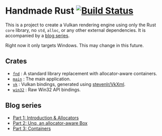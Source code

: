 Handmade Rust [![Build Status](https://travis-ci.org/stevenlr/HandmadeRust.svg?branch=master)](https://travis-ci.org/stevenlr/HandmadeRust)
=====================

This is a project to create a Vulkan rendering engine using only the Rust `core` library, no `std`, `alloc`, or any other external dependencies. It is accompanied by a [blog series](http://stevenlr.com).

Right now it only targets Windows. This may change in this future.

Crates
----------------

 - [`fnd`](fnd) : A standard library replacement with allocator-aware containers.
 - [`main`](main) : The main application.
 - [`vk`](vk) : Vulkan bindings, generated using [stevenlr/VkXml](https://github.com/stevenlr/VkXml).
 - [`win32`](win32) : Raw Win32 API bindings.

Blog series
----------------

 - [Part 1: Introduction & Allocators](http://stevenlr.com/posts/handmade-rust-1-allocators/)
 - [Part 2: Unq, an allocator-aware Box](http://stevenlr.com/posts/handmade-rust-2-unq/)
 - [Part 3: Containers](http://stevenlr.com/posts/handmade-rust-3-containers/)
